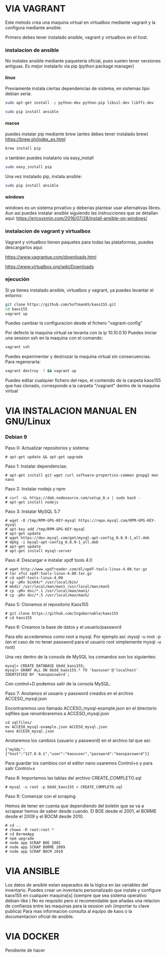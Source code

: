 # VIA VAGRANT

Este metodo crea una maquina virtual en virtualbox mediante vagrant y la configura
mediante ansible.

Primero debes tener instalado ansible, vagrant y virtualbox en el host.

### instalacion de ansible
No instales ansible mediante paqueteria oficial, pues suelen tener versiones antiguas.
Es mejor instalarlo via pip (python package manager)

#### linux

Previamente instala ciertas dependencias de sistema, en sistemas tipo debian sería:

```sh
sudo apt-get install -y python-dev python-pip libssl-dev libffi-dev
```


```sh
sudo pip install ansible
```
####  macos
puedes instalar pip mediante brew (antes debes tener instalado brew)
https://brew.sh/index_es.html
```sh
brew install pip
```
o tambien puedes instalarlo via easy_install
```sh
sudo easy_install pip
```
Una vez instalado pip, instala ansible:

```sh
sudo pip install ansible
```


#### windows
windows es un sistema privativo y deberias plantear usar alternativas libres.
Aun así puedes instalar ansible siguiendo las instrucciones que se detallan aqui:
https://ericsysmin.com/2016/07/28/install-ansible-on-windows/


### instalacion de vagrant y virtualbox

Vagrant y virtualbox tienen paquetes para todas las plataformas, puedes descargarlos aqui:

https://www.vagrantup.com/downloads.html

https://www.virtualbox.org/wiki/Downloads

### ejecución

Si ya tienes instalado ansible, virtualbox y vagrant, ya puedes levantar el entorno:

```sh
git clone https://github.com/Softman65/kaos155.git
cd kaos155
vagrant up
```

Puedes cambiar la configuracion desde el fichero "vagrant-config"

Por defecto la maquina virtual se levanta con la ip 10.10.0.10
Puedes iniciar una session ssh en la maquina con el comando:
```sh
vagrant ssh
```
Puedes experimentar y destrozar la maquina virtual sin consecuencias. Para regenerarla:
```sh
vagrant destroy -f && vagrant up
```
Puedes editar cualquier fichero del repo, el contenido de la carpeta kaos155 que has clonado, corresponde a la carpeta "/vagrant" dentro de la maquina virtual

# VIA INSTALACION MANUAL EN GNU/Linux
### Debian 9

Paso 0: Actualizar repositorios y sistema:

```
# apt-get update && apt-get upgrade
```

Paso 1: Instalar dependencias:

```
# apt-get install git wget curl software-properties-common gnupg2 man nano
```

Paso 2: Instalar nodejs y npm

```
# curl -sL https://deb.nodesource.com/setup_8.x | sudo bash -
# apt-get install nodejs
```

Paso 3: Instalar MySQL 5.7

```
# wget -O /tmp/RPM-GPG-KEY-mysql https://repo.mysql.com/RPM-GPG-KEY-mysql
# apt-key add /tmp/RPM-GPG-KEY-mysql
# apt-get update
# wget https://dev.mysql.com/get/mysql-apt-config_0.8.9-1_all.deb
# dpkg -i mysql-apt-config_0.8.9-1_all.deb
# apt-get update
# apt-get install mysql-server
```

Paso 4: Descargar e instalar xpdf tools 4.0


```
# wget http://www.xpdfreader.com/dl/xpdf-tools-linux-4.00.tar.gz
# tar xfvz xpdf-tools-linux-4.00.tar.gz
# cd xpdf-tools-linux-4.00
# cp -pRv bin64/* /usr/local/bin/
# mkdir /usr/local/man/man1 /usr/local/man/man5
# cp -pRv doc/*.1 /usr/local/man/man1/
# cp -pRv doc/*.5 /usr/local/man/man5/
```

Paso 5: Clonamos el repositorio Kaos155

```
# git clone https://github.com/Ingobernable/kaos155
# cd kaos155
```

Paso 6: Creamos la base de datos y el usuario/password

Para ello accederemos como root a mysql. Por ejemplo así: mysql -u root -p (en el caso de no tener password para el usuario root simplemente mysql -u root)

Una vez dentro de la consola de MySQL los comandos son los siguientes:

```
mysql> CREATE DATABASE bbdd_kaos155;
mysql> GRANT ALL ON bbdd_kaos155.* TO 'kaosuser'@'localhost' IDENTIFIED BY 'kaospassword';
```

Con control+D podemos salir de la consola MySQL.

Paso 7: Anotamos el usuario y password creados en el archivo ACCESO_mysql.json

Encontraremos uno llamado ACCESO_mysql-example.json en el directorio sqlfiles que renombraremos a ACCESO_mysql.json

```
cd sqlfiles/
mv ACCESO_mysql-example.json ACCESO_mysql.json
nano ACCESO_mysql.json
```

Anotaremos los cambios (usuario y password) en el archivo tal que así:

```
{"mySQL":{"host":"127.0.0.1","user":"kaosuser","password":"kaospassword"}}
```

Para guardar los cambios con el editor nano usaremos Control+o y para salir Control+x


Paso 8: Importamos las tablas del archivo CREATE_COMPLETO.sql

```
# mysql -u root -p bbdd_kaos155 < CREATE_COMPLETO.sql
```

Paso 9: Comenzar con el scraping

Hemos de tener en cuenta que dependiendo del boletín que se va a scrapear hemos de saber desde cuando.
El BOE desde el 2001, el BORME desde el 2009 y el BOCM desde 2010.

```
# cd ..
# chown -R root:root *
# cd BormeApp
# npm upgrade
# node app SCRAP BOE 2001
# node app SCRAP BORME 2009
# node app SCRAP BOCM 2010
```


# VIA ANSIBLE

Los datos de ansible estan separados de la lógica en las variables del inventario. Puedes crear un inventario personalizado que instale y configure kaos155 en cualquier maquina[s] (siempre que sea sistema operativo debian-like ) No es requisito pero si recomendable que añadas una relacion de confianza entre las maquinas para la session ssh (importar tu clave publica)
Para mas informacion consulta al equipo de kaos o la documentacion oficial de ansible.


# VIA DOCKER
Pendiente de hacer
